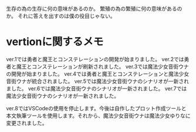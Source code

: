 生存の為の生存に何の意味があるのか。
繁殖の為の繁殖に何の意味があるのか。
それに答えを出すのは僕の役目じゃない。

# vertionに関するメモ
ver.1では勇者と魔王とコンステレーションの開発が始まりました。
ver.2では勇者と魔王とコンステレーションが刷新されました。
ver.3では魔法少女音街ウナの開発が始まりました。
ver.4では勇者と魔王とコンステレーションと魔法少女音街ウナが統合されました。
ver.5では魔法少女音街ウナのシナリオが一新されました。
ver.6では魔法少女音街ウナのシナリオが一新されました。
ver.7では魔法少女音街ウナのシナリオが一新されました。

ver.8ではVSCodeの使用を停止します。今後は自作したプロット作成ツールと本文執筆ツールを使用します。それから、魔法少女音街ウナは魔法少女ゆりなに変更されました。